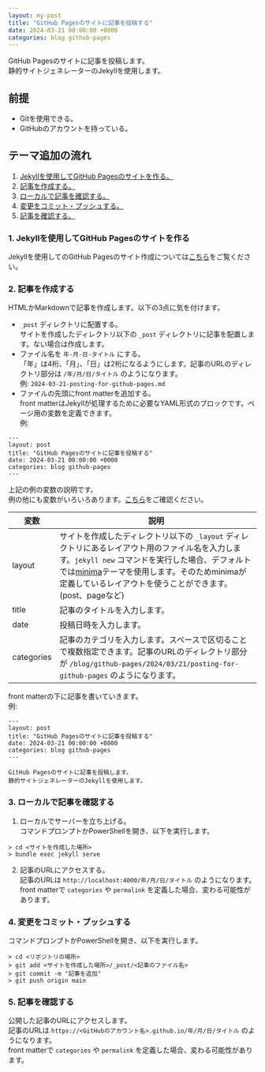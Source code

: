 ```yaml
---
layout: my-post
title: "GitHub Pagesのサイトに記事を投稿する"
date: 2024-03-21 00:00:00 +0000
categories: blog github-pages
---
```


GitHub Pagesのサイトに記事を投稿します。  
静的サイトジェネレーターのJekyllを使用します。  

## 前提
- Gitを使用できる。
- GitHubのアカウントを持っている。

## テーマ追加の流れ
1. [Jekyllを使用してGitHub Pagesのサイトを作る。](#1-jekyllを使用してgithub-pagesのサイトを作る)
2. [記事を作成する。](#2-記事を作成する)
3. [ローカルで記事を確認する。](#3-ローカルで記事を確認する)
4. [変更をコミット・プッシュする。](#4-変更をコミットプッシュする)
5. [記事を確認する。](#5-記事を確認する)

### 1. Jekyllを使用してGitHub Pagesのサイトを作る
Jekyllを使用してのGitHub Pagesのサイト作成については[こちら](/blog/github-pages/2024/03/20/creating-site-by-github-pages-with-jekyll)をご覧ください。  

### 2. 記事を作成する
HTMLかMarkdownで記事を作成します。以下の3点に気を付けます。  
- `_post` ディレクトリに配置する。  
サイトを作成したディレクトリ以下の `_post` ディレクトリに記事を配置します。ない場合は作成します。
- ファイル名を `年-月-日-タイトル` にする。  
「年」は4桁、「月」、「日」は2桁になるようにします。記事のURLのディレクトリ部分は `/年/月/日/タイトル` のようになります。  
例: `2024-03-21-posting-for-github-pages.md`
- ファイルの先頭にfront matterを追加する。  
front matterはJekyllが処理するために必要なYAML形式のブロックです。ページ用の変数を定義できます。  
例:  
```
---
layout: post
title: "GitHub Pagesのサイトに記事を投稿する"
date: 2024-03-21 00:00:00 +0000
categories: blog github-pages
---
```
上記の例の変数の説明です。  
例の他にも変数がいろいろあります。[こちら](https://jekyllrb.com/docs/front-matter/)をご確認ください。

|変数|説明|
|----|----|
|layout|サイトを作成したディレクトリ以下の `_layout` ディレクトリにあるレイアウト用のファイル名を入力します。`jekyll new` コマンドを実行した場合、デフォルトでは[minima](https://github.com/jekyll/minima)テーマを使用します。そのためminimaが定義しているレイアウトを使うことができます。(post、pageなど)|
|title|記事のタイトルを入力します。|
|date|投稿日時を入力します。|
|categories|記事のカテゴリを入力します。スペースで区切ることで複数指定できます。記事のURLのディレクトリ部分が `/blog/github-pages/2024/03/21/posting-for-github-pages` のようになります。|

front matterの下に記事を書いていきます。  
例: 
```
---
layout: post
title: "GitHub Pagesのサイトに記事を投稿する"
date: 2024-03-21 00:00:00 +0000
categories: blog github-pages
---

GitHub Pagesのサイトに記事を投稿します。  
静的サイトジェネレーターのJekyllを使用します。  
```

### 3. ローカルで記事を確認する
1. ローカルでサーバーを立ち上げる。  
コマンドプロンプトかPowerShellを開き、以下を実行します。
```
> cd <サイトを作成した場所>
> bundle exec jekyll serve
```
2. 記事のURLにアクセスする。  
記事のURLは `http://localhost:4000/年/月/日/タイトル` のようになります。  
front matterで `categories` や `permalink` を定義した場合、変わる可能性があります。

### 4. 変更をコミット・プッシュする
コマンドプロンプトかPowerShellを開き、以下を実行します。
```
> cd <リポジトリの場所>
> git add <サイトを作成した場所>/_post/<記事のファイル名>
> git commit -m "記事を追加"
> git push origin main
```

### 5. 記事を確認する
公開した記事のURLにアクセスします。  
記事のURLは `https://<GitHubのアカウント名>.github.io/年/月/日/タイトル` のようになります。  
front matterで `categories` や `permalink` を定義した場合、変わる可能性があります。